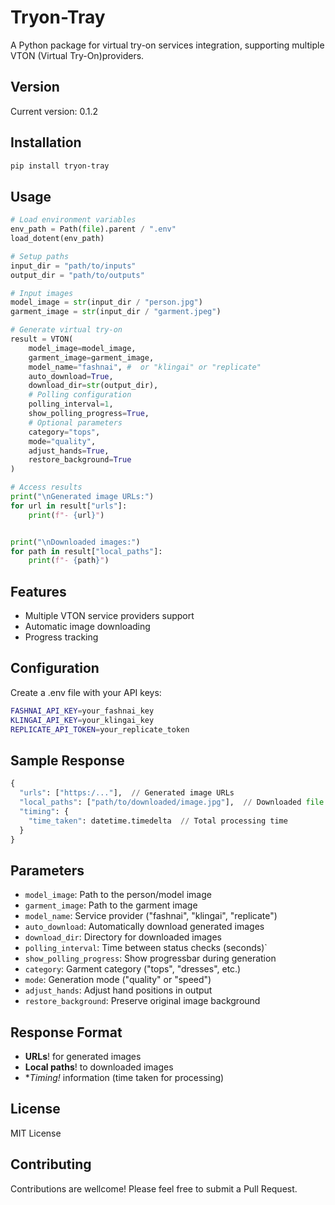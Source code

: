 # Tryon-Tray

A Python package for virtual try-on services integration, supporting multiple VTON (Virtual Try-On)providers.

## Version

Current version: 0.1.2

## Installation

```sh
pip install tryon-tray
```

## Usage

```python
# Load environment variables
env_path = Path(file).parent / ".env"
load_dotent(env_path)

# Setup paths
input_dir = "path/to/inputs"
output_dir = "path/to/outputs"

# Input images
model_image = str(input_dir / "person.jpg")
garment_image = str(input_dir / "garment.jpeg")

# Generate virtual try-on
result = VTON(
    model_image=model_image,
    garment_image=garment_image,
    model_name="fashnai", #  or "klingai" or "replicate"
    auto_download=True,
    download_dir=str(output_dir),
    # Polling configuration
    polling_interval=1,
    show_polling_progress=True,
    # Optional parameters
    category="tops",
    mode="quality",
    adjust_hands=True,
    restore_background=True
)

# Access results
print("\nGenerated image URLs:")
for url in result["urls"]:
    print(f"- {url}")


print("\nDownloaded images:")
for path in result["local_paths"]:
    print(f"- {path}")
```

## Features

- Multiple VTON service providers support  
- Automatic image downloading   
- Progress tracking 

## Configuration

Create a .env file with your API keys:

```sh
FASHNAI_API_KEY=your_fashnai_key
KLINGAI_API_KEY=your_klingai_key
REPLICATE_API_TOKEN=your_replicate_token
```

## Sample Response


```python
{
  "urls": ["https:/..."],  // Generated image URLs
  "local_paths": ["path/to/downloaded/image.jpg"],  // Downloaded file paths
  "timing": {
    "time_taken": datetime.timedelta  // Total processing time
  }
}
```

## Parameters

- `model_image`: Path to the person/model image  
- `garment_image`: Path to the garment image  
- `model_name`: Service provider ("fashnai", "klingai", "replicate") 
- `auto_download`: Automatically download generated images  
- `download_dir`: Directory for downloaded images  
- `polling_interval`: Time between status checks (seconds)`
- `show_polling_progress`: Show progressbar during generation   
- `category`: Garment category ("tops", "dresses", etc.)  
- `mode`: Generation mode ("quality" or "speed")  
- `adjust_hands`: Adjust hand positions in output  
- `restore_background`: Preserve original image background 


## Response Format

- **URLs**! for generated images  
- **Local paths**! to downloaded images  
- **Timing!* information (time taken for processing)



## License

MIT License

## Contributing

Contributions are wellcome! Please feel free to submit a Pull Request.
